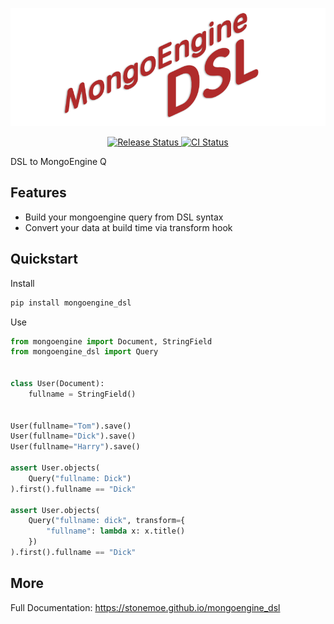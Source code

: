 <!--intro-start-->
![Logo](docs/assets/logo.png)

<div style="text-align: center;">
<a href="https://pypi.python.org/pypi/mongoengine_dsl">
    <img src="https://img.shields.io/pypi/v/mongoengine_dsl.svg" alt="Release Status">
</a>

<a href="https://github.com/StoneMoe/mongoengine_dsl/actions">
    <img src="https://github.com/StoneMoe/mongoengine_dsl/actions/workflows/release.yml/badge.svg?branch=release" alt="CI Status">
</a>
</div>

DSL to MongoEngine Q

## Features

* Build your mongoengine query from DSL syntax
* Convert your data at build time via transform hook

## Quickstart

Install

```bash
pip install mongoengine_dsl
```

Use

```python
from mongoengine import Document, StringField
from mongoengine_dsl import Query


class User(Document):
    fullname = StringField()


User(fullname="Tom").save()
User(fullname="Dick").save()
User(fullname="Harry").save()

assert User.objects(
    Query("fullname: Dick")
).first().fullname == "Dick"

assert User.objects(
    Query("fullname: dick", transform={
        "fullname": lambda x: x.title()
    })
).first().fullname == "Dick"
```
<!--intro-end-->
## More
Full Documentation: <https://stonemoe.github.io/mongoengine_dsl>
